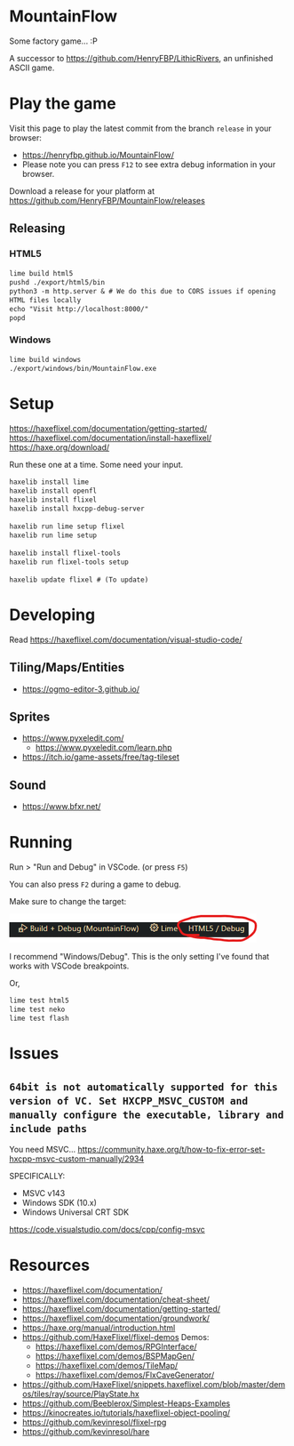 # MountainFlow

Some factory game... :P

A successor to <https://github.com/HenryFBP/LithicRivers>, an unfinished ASCII game.

# Play the game

Visit this page to play the latest commit from the branch `release` in your browser:

- <https://henryfbp.github.io/MountainFlow/>
- Please note you can press `F12` to see extra debug information in your browser.

Download a release for your platform at <https://github.com/HenryFBP/MountainFlow/releases>

## Releasing

### HTML5

    lime build html5
    pushd ./export/html5/bin
    python3 -m http.server & # We do this due to CORS issues if opening HTML files locally
    echo "Visit http://localhost:8000/"
    popd

### Windows

    lime build windows
    ./export/windows/bin/MountainFlow.exe

# Setup

<https://haxeflixel.com/documentation/getting-started/>
<https://haxeflixel.com/documentation/install-haxeflixel/>
<https://haxe.org/download/>

Run these one at a time. Some need your input.

    haxelib install lime
    haxelib install openfl
    haxelib install flixel
    haxelib install hxcpp-debug-server

    haxelib run lime setup flixel
    haxelib run lime setup

    haxelib install flixel-tools
    haxelib run flixel-tools setup

    haxelib update flixel # (To update)

# Developing

Read <https://haxeflixel.com/documentation/visual-studio-code/>

## Tiling/Maps/Entities

- <https://ogmo-editor-3.github.io/>

## Sprites

- <https://www.pyxeledit.com/>
  - <https://www.pyxeledit.com/learn.php>
- <https://itch.io/game-assets/free/tag-tileset>


<!--
- <https://www.aseprite.org/trial/>
- <https://www.gimp.org/>
- <https://www.piskelapp.com/>
-->

## Sound

- <https://www.bfxr.net/>

# Running

Run > "Run and Debug" in VSCode. (or press `F5`)

You can also press `F2` during a game to debug.

Make sure to change the target:

![](media/debug.png)

I recommend "Windows/Debug". This is the only setting I've found that works with VSCode breakpoints.

Or,

    lime test html5
    lime test neko
    lime test flash

# Issues

## `64bit is not automatically supported for this version of VC. Set HXCPP_MSVC_CUSTOM and manually configure the executable, library and include paths`

You need MSVC... <https://community.haxe.org/t/how-to-fix-error-set-hxcpp-msvc-custom-manually/2934>

SPECIFICALLY:

- MSVC v143
- Windows SDK (10.x)
- Windows Universal CRT SDK

<https://code.visualstudio.com/docs/cpp/config-msvc>

# Resources

- <https://haxeflixel.com/documentation/>
- <https://haxeflixel.com/documentation/cheat-sheet/>
- <https://haxeflixel.com/documentation/getting-started/>
- <https://haxeflixel.com/documentation/groundwork/>
- <https://haxe.org/manual/introduction.html>
- <https://github.com/HaxeFlixel/flixel-demos> Demos:
  - <https://haxeflixel.com/demos/RPGInterface/>
  - <https://haxeflixel.com/demos/BSPMapGen/>
  - <https://haxeflixel.com/demos/TileMap/>
  - <https://haxeflixel.com/demos/FlxCaveGenerator/>
- <https://github.com/HaxeFlixel/snippets.haxeflixel.com/blob/master/demos/tiles/ray/source/PlayState.hx>
- <https://github.com/Beeblerox/Simplest-Heaps-Examples>
- <https://kinocreates.io/tutorials/haxeflixel-object-pooling/>
- <https://github.com/kevinresol/flixel-rpg>
- <https://github.com/kevinresol/hare>
